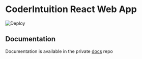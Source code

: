 # CoderIntuition React Web App

![Deploy](https://github.com/CoderIntuition/web/workflows/Deploy/badge.svg?branch=main)

## Documentation

Documentation is available in the private [docs](https://github.com/CoderIntuition/docs) repo
